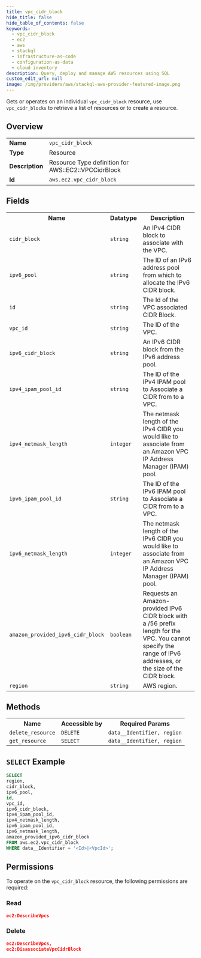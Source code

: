 ```yaml
---
title: vpc_cidr_block
hide_title: false
hide_table_of_contents: false
keywords:
  - vpc_cidr_block
  - ec2
  - aws
  - stackql
  - infrastructure-as-code
  - configuration-as-data
  - cloud inventory
description: Query, deploy and manage AWS resources using SQL
custom_edit_url: null
image: /img/providers/aws/stackql-aws-provider-featured-image.png
---
```

Gets or operates on an individual <code>vpc_cidr_block</code> resource, use <code>vpc_cidr_blocks</code> to retrieve a list of resources or to create a resource.

## Overview
<table><tbody>
<tr><td><b>Name</b></td><td><code>vpc_cidr_block</code></td></tr>
<tr><td><b>Type</b></td><td>Resource</td></tr>
<tr><td><b>Description</b></td><td>Resource Type definition for AWS::EC2::VPCCidrBlock</td></tr>
<tr><td><b>Id</b></td><td><code>aws.ec2.vpc_cidr_block</code></td></tr>
</tbody></table>

## Fields
<table><tbody>
<tr><th>Name</th><th>Datatype</th><th>Description</th></tr>
<tr><td><code>cidr_block</code></td><td><code>string</code></td><td>An IPv4 CIDR block to associate with the VPC.</td></tr>
<tr><td><code>ipv6_pool</code></td><td><code>string</code></td><td>The ID of an IPv6 address pool from which to allocate the IPv6 CIDR block.</td></tr>
<tr><td><code>id</code></td><td><code>string</code></td><td>The Id of the VPC associated CIDR Block.</td></tr>
<tr><td><code>vpc_id</code></td><td><code>string</code></td><td>The ID of the VPC.</td></tr>
<tr><td><code>ipv6_cidr_block</code></td><td><code>string</code></td><td>An IPv6 CIDR block from the IPv6 address pool.</td></tr>
<tr><td><code>ipv4_ipam_pool_id</code></td><td><code>string</code></td><td>The ID of the IPv4 IPAM pool to Associate a CIDR from to a VPC.</td></tr>
<tr><td><code>ipv4_netmask_length</code></td><td><code>integer</code></td><td>The netmask length of the IPv4 CIDR you would like to associate from an Amazon VPC IP Address Manager (IPAM) pool.</td></tr>
<tr><td><code>ipv6_ipam_pool_id</code></td><td><code>string</code></td><td>The ID of the IPv6 IPAM pool to Associate a CIDR from to a VPC.</td></tr>
<tr><td><code>ipv6_netmask_length</code></td><td><code>integer</code></td><td>The netmask length of the IPv6 CIDR you would like to associate from an Amazon VPC IP Address Manager (IPAM) pool.</td></tr>
<tr><td><code>amazon_provided_ipv6_cidr_block</code></td><td><code>boolean</code></td><td>Requests an Amazon-provided IPv6 CIDR block with a &#x2F;56 prefix length for the VPC. You cannot specify the range of IPv6 addresses, or the size of the CIDR block.</td></tr>
<tr><td><code>region</code></td><td><code>string</code></td><td>AWS region.</td></tr>

</tbody></table>

## Methods

<table><tbody>
  <tr>
    <th>Name</th>
    <th>Accessible by</th>
    <th>Required Params</th>
  </tr>
  <tr>
    <td><code>delete_resource</code></td>
    <td><code>DELETE</code></td>
    <td><code>data__Identifier, region</code></td>
  </tr>
  <tr>
    <td><code>get_resource</code></td>
    <td><code>SELECT</code></td>
    <td><code>data__Identifier, region</code></td>
  </tr>
</tbody></table>

## `SELECT` Example
```sql
SELECT
region,
cidr_block,
ipv6_pool,
id,
vpc_id,
ipv6_cidr_block,
ipv4_ipam_pool_id,
ipv4_netmask_length,
ipv6_ipam_pool_id,
ipv6_netmask_length,
amazon_provided_ipv6_cidr_block
FROM aws.ec2.vpc_cidr_block
WHERE data__Identifier = '<Id>|<VpcId>';
```

## Permissions

To operate on the <code>vpc_cidr_block</code> resource, the following permissions are required:

### Read
```json
ec2:DescribeVpcs
```

### Delete
```json
ec2:DescribeVpcs,
ec2:DisassociateVpcCidrBlock
```


